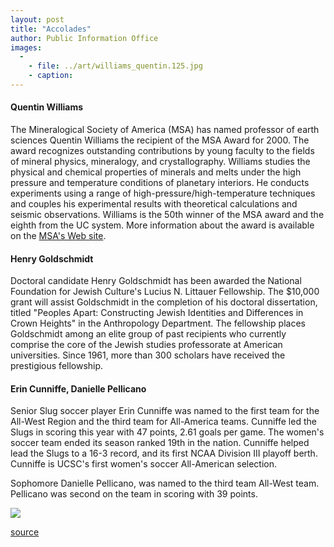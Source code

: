 ```yaml
---
layout: post
title: "Accolades"
author: Public Information Office
images:
  -
    - file: ../art/williams_quentin.125.jpg
    - caption: 
---
```


####

#### Quentin Williams

The Mineralogical Society of America (MSA) has named professor of earth sciences Quentin Williams the recipient of the MSA Award for 2000. The award recognizes outstanding contributions by young faculty to the fields of mineral physics, mineralogy, and crystallography. Williams studies the physical and chemical properties of minerals and melts under the high pressure and temperature conditions of planetary interiors. He conducts experiments using a range of high-pressure/high-temperature techniques and couples his experimental results with theoretical calculations and seismic observations. Williams is the 50th winner of the MSA award and the eighth from the UC system. More information about the award is available on the [MSA's Web site][1].

#### Henry Goldschmidt

Doctoral candidate Henry Goldschmidt has been awarded the National Foundation for Jewish Culture's Lucius N. Littauer Fellowship. The $10,000 grant will assist Goldschmidt in the completion of his doctoral dissertation, titled "Peoples Apart: Constructing Jewish Identities and Differences in Crown Heights" in the Anthropology Department. The fellowship places Goldschmidt among an elite group of past recipients who currently comprise the core of the Jewish studies professorate at American universities. Since 1961, more than 300 scholars have received the prestigious fellowship.

#### Erin Cunniffe, Danielle Pellicano

Senior Slug soccer player Erin Cunniffe was named to the first team for the All-West Region and the third team for All-America teams. Cunniffe led the Slugs in scoring this year with 47 points, 2.61 goals per game. The women's soccer team ended its season ranked 19th in the nation. Cunniffe helped lead the Slugs to a 16-3 record, and its first NCAA Division III playoff berth. Cunniffe is UCSC's first women's soccer All-American selection.   
  
Sophomore Danielle Pellicano, was named to the third team All-West team. Pellicano was second on the team in scoring with 39 points.

  
  
![ ][2]

[1]: http://www.minsocam.org
[2]: ../../images/trans.gif

[source](http://www1.ucsc.edu/currents/99-00/12-13/accolades.html "Permalink to accolades")
